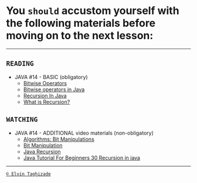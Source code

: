 # You `should` accustom yourself with the following materials before moving on to the next lesson:
---

## `READING`

- JAVA #14 - BASIC (obligatory)
    - [Bitwise Operators](https://www.tutorialspoint.com/Java-Bitwise-Operators)
    - [Bitwise operators in Java](https://www.geeksforgeeks.org/bitwise-operators-in-java/)
    - [Recursion In Java](https://www.baeldung.com/java-recursion)
    - [What is Recursion?](https://www.geeksforgeeks.org/recursion-in-java/)

## `WATCHING`

- JAVA #14 - ADDITIONAL video materials (non-obligatory)
    - [Algorithms: Bit Manipulations](https://youtu.be/NLKQEOgBAnw)
    - [Bit Manipulation](https://youtu.be/7jkIUgLC29I)
    - [Java Recursion](https://youtu.be/neuDuf_i8Sg)
    - [Java Tutorial For Beginners 30 Recursion in java](https://youtu.be/PfzsbUFVMLY)

---

[`© Elvin Taghizade`](mailto:elvintaghiyev184@gmail.com)
